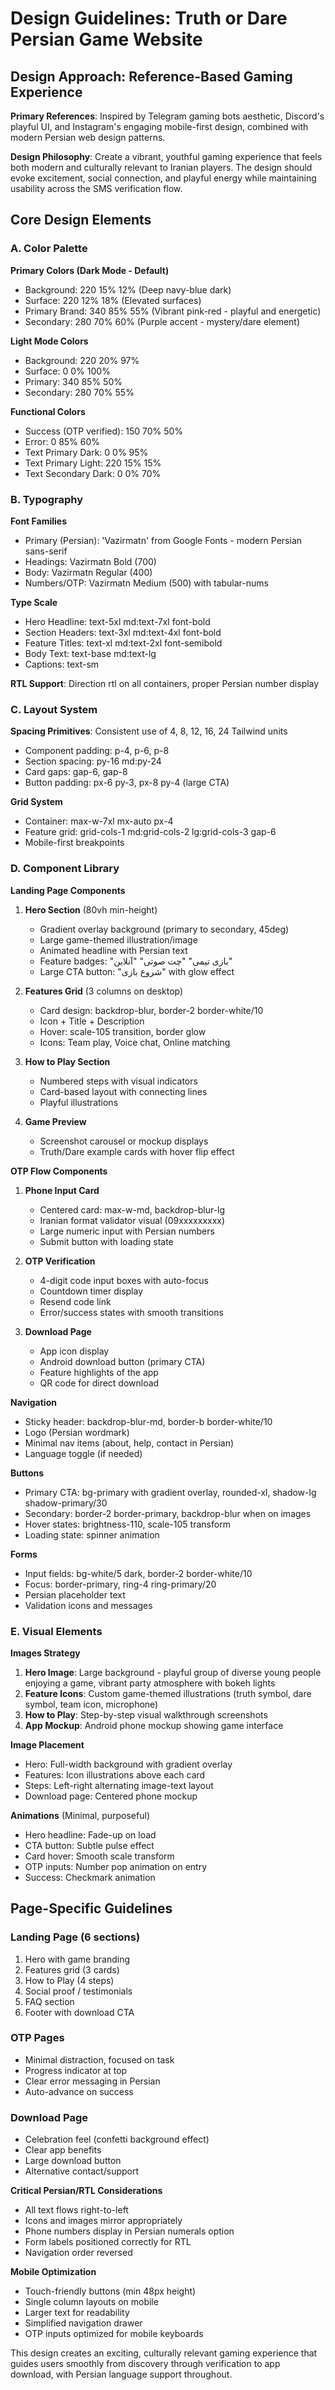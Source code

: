 # Design Guidelines: Truth or Dare Persian Game Website

## Design Approach: Reference-Based Gaming Experience

**Primary References**: Inspired by Telegram gaming bots aesthetic, Discord's playful UI, and Instagram's engaging mobile-first design, combined with modern Persian web design patterns.

**Design Philosophy**: Create a vibrant, youthful gaming experience that feels both modern and culturally relevant to Iranian players. The design should evoke excitement, social connection, and playful energy while maintaining usability across the SMS verification flow.

## Core Design Elements

### A. Color Palette

**Primary Colors (Dark Mode - Default)**
- Background: 220 15% 12% (Deep navy-blue dark)
- Surface: 220 12% 18% (Elevated surfaces)
- Primary Brand: 340 85% 55% (Vibrant pink-red - playful and energetic)
- Secondary: 280 70% 60% (Purple accent - mystery/dare element)

**Light Mode Colors**
- Background: 220 20% 97%
- Surface: 0 0% 100%
- Primary: 340 85% 50%
- Secondary: 280 70% 55%

**Functional Colors**
- Success (OTP verified): 150 70% 50%
- Error: 0 85% 60%
- Text Primary Dark: 0 0% 95%
- Text Primary Light: 220 15% 15%
- Text Secondary Dark: 0 0% 70%

### B. Typography

**Font Families**
- Primary (Persian): 'Vazirmatn' from Google Fonts - modern Persian sans-serif
- Headings: Vazirmatn Bold (700)
- Body: Vazirmatn Regular (400)
- Numbers/OTP: Vazirmatn Medium (500) with tabular-nums

**Type Scale**
- Hero Headline: text-5xl md:text-7xl font-bold
- Section Headers: text-3xl md:text-4xl font-bold
- Feature Titles: text-xl md:text-2xl font-semibold
- Body Text: text-base md:text-lg
- Captions: text-sm

**RTL Support**: Direction rtl on all containers, proper Persian number display

### C. Layout System

**Spacing Primitives**: Consistent use of 4, 8, 12, 16, 24 Tailwind units
- Component padding: p-4, p-6, p-8
- Section spacing: py-16 md:py-24
- Card gaps: gap-6, gap-8
- Button padding: px-6 py-3, px-8 py-4 (large CTA)

**Grid System**
- Container: max-w-7xl mx-auto px-4
- Feature grid: grid-cols-1 md:grid-cols-2 lg:grid-cols-3 gap-6
- Mobile-first breakpoints

### D. Component Library

**Landing Page Components**
1. **Hero Section** (80vh min-height)
   - Gradient overlay background (primary to secondary, 45deg)
   - Large game-themed illustration/image
   - Animated headline with Persian text
   - Feature badges: "بازی تیمی" "چت صوتی" "آنلاین"
   - Large CTA button: "شروع بازی" with glow effect

2. **Features Grid** (3 columns on desktop)
   - Card design: backdrop-blur, border-2 border-white/10
   - Icon + Title + Description
   - Hover: scale-105 transition, border glow
   - Icons: Team play, Voice chat, Online matching

3. **How to Play Section**
   - Numbered steps with visual indicators
   - Card-based layout with connecting lines
   - Playful illustrations

4. **Game Preview**
   - Screenshot carousel or mockup displays
   - Truth/Dare example cards with hover flip effect

**OTP Flow Components**
1. **Phone Input Card**
   - Centered card: max-w-md, backdrop-blur-lg
   - Iranian format validator visual (09xxxxxxxxx)
   - Large numeric input with Persian numbers
   - Submit button with loading state

2. **OTP Verification**
   - 4-digit code input boxes with auto-focus
   - Countdown timer display
   - Resend code link
   - Error/success states with smooth transitions

3. **Download Page**
   - App icon display
   - Android download button (primary CTA)
   - Feature highlights of the app
   - QR code for direct download

**Navigation**
- Sticky header: backdrop-blur-md, border-b border-white/10
- Logo (Persian wordmark)
- Minimal nav items (about, help, contact in Persian)
- Language toggle (if needed)

**Buttons**
- Primary CTA: bg-primary with gradient overlay, rounded-xl, shadow-lg shadow-primary/30
- Secondary: border-2 border-primary, backdrop-blur when on images
- Hover states: brightness-110, scale-105 transform
- Loading state: spinner animation

**Forms**
- Input fields: bg-white/5 dark, border-2 border-white/10
- Focus: border-primary, ring-4 ring-primary/20
- Persian placeholder text
- Validation icons and messages

### E. Visual Elements

**Images Strategy**
1. **Hero Image**: Large background - playful group of diverse young people enjoying a game, vibrant party atmosphere with bokeh lights
2. **Feature Icons**: Custom game-themed illustrations (truth symbol, dare symbol, team icon, microphone)
3. **How to Play**: Step-by-step visual walkthrough screenshots
4. **App Mockup**: Android phone mockup showing game interface

**Image Placement**
- Hero: Full-width background with gradient overlay
- Features: Icon illustrations above each card
- Steps: Left-right alternating image-text layout
- Download page: Centered phone mockup

**Animations** (Minimal, purposeful)
- Hero headline: Fade-up on load
- CTA button: Subtle pulse effect
- Card hover: Smooth scale transform
- OTP inputs: Number pop animation on entry
- Success: Checkmark animation

## Page-Specific Guidelines

### Landing Page (6 sections)
1. Hero with game branding
2. Features grid (3 cards)
3. How to Play (4 steps)
4. Social proof / testimonials
5. FAQ section
6. Footer with download CTA

### OTP Pages
- Minimal distraction, focused on task
- Progress indicator at top
- Clear error messaging in Persian
- Auto-advance on success

### Download Page
- Celebration feel (confetti background effect)
- Clear app benefits
- Large download button
- Alternative contact/support

**Critical Persian/RTL Considerations**
- All text flows right-to-left
- Icons and images mirror appropriately
- Phone numbers display in Persian numerals option
- Form labels positioned correctly for RTL
- Navigation order reversed

**Mobile Optimization**
- Touch-friendly buttons (min 48px height)
- Single column layouts on mobile
- Larger text for readability
- Simplified navigation drawer
- OTP inputs optimized for mobile keyboards

This design creates an exciting, culturally relevant gaming experience that guides users smoothly from discovery through verification to app download, with Persian language support throughout.